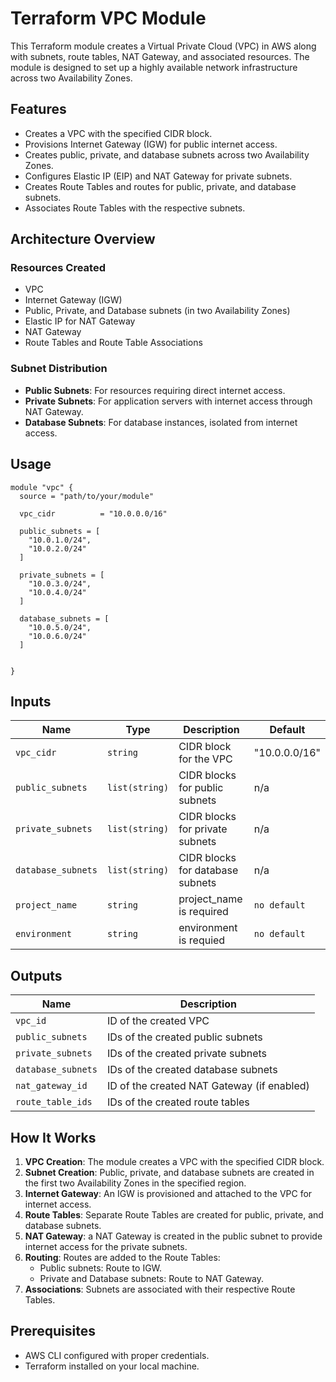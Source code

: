 
# Terraform VPC Module

This Terraform module creates a Virtual Private Cloud (VPC) in AWS along with subnets, route tables, NAT Gateway, and associated resources. The module is designed to set up a highly available network infrastructure across two Availability Zones.

## Features

- Creates a VPC with the specified CIDR block.
- Provisions Internet Gateway (IGW) for public internet access.
- Creates public, private, and database subnets across two Availability Zones.
- Configures Elastic IP (EIP) and NAT Gateway for private subnets.
- Creates Route Tables and routes for public, private, and database subnets.
- Associates Route Tables with the respective subnets.

## Architecture Overview

### Resources Created
- VPC
- Internet Gateway (IGW)
- Public, Private, and Database subnets (in two Availability Zones)
- Elastic IP for NAT Gateway
- NAT Gateway
- Route Tables and Route Table Associations

### Subnet Distribution
- **Public Subnets**: For resources requiring direct internet access.
- **Private Subnets**: For application servers with internet access through NAT Gateway.
- **Database Subnets**: For database instances, isolated from internet access.

## Usage

```hcl
module "vpc" {
  source = "path/to/your/module"

  vpc_cidr          = "10.0.0.0/16"

  public_subnets = [
    "10.0.1.0/24",
    "10.0.2.0/24"
  ]

  private_subnets = [
    "10.0.3.0/24",
    "10.0.4.0/24"
  ]

  database_subnets = [
    "10.0.5.0/24",
    "10.0.6.0/24"
  ]


}
```

## Inputs

| Name                 | Type          | Description                                                  | Default         |
|----------------------|---------------|--------------------------------------------------------------|-----------------|
| `vpc_cidr`           | `string`      | CIDR block for the VPC                                       | "10.0.0.0/16"            |
| `public_subnets`     | `list(string)`| CIDR blocks for public subnets                               | n/a             |
| `private_subnets`    | `list(string)`| CIDR blocks for private subnets                              | n/a             |
| `database_subnets`   | `list(string)`| CIDR blocks for database subnets                             | n/a             |
| `project_name` | `string`        |       project_name is required                        | `no default`         |
| `environment` | `string`        | environment is requied                              | `no default`         |

## Outputs

| Name                | Description                                  |
|---------------------|----------------------------------------------|
| `vpc_id`            | ID of the created VPC                       |
| `public_subnets`    | IDs of the created public subnets            |
| `private_subnets`   | IDs of the created private subnets           |
| `database_subnets`  | IDs of the created database subnets          |
| `nat_gateway_id`    | ID of the created NAT Gateway (if enabled)   |
| `route_table_ids`   | IDs of the created route tables              |

## How It Works

1. **VPC Creation**: The module creates a VPC with the specified CIDR block.
2. **Subnet Creation**: Public, private, and database subnets are created in the first two Availability Zones in the specified region.
3. **Internet Gateway**: An IGW is provisioned and attached to the VPC for internet access.
4. **Route Tables**: Separate Route Tables are created for public, private, and database subnets.
5. **NAT Gateway**: a NAT Gateway is created in the public subnet to provide internet access for the private subnets.
6. **Routing**: Routes are added to the Route Tables:
   - Public subnets: Route to IGW.
   - Private and Database subnets: Route to NAT Gateway.
7. **Associations**: Subnets are associated with their respective Route Tables.

## Prerequisites

- AWS CLI configured with proper credentials.
- Terraform installed on your local machine.



